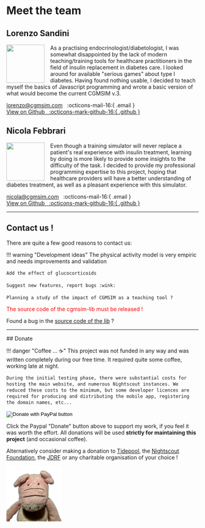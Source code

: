 # Meet the team

## Lorenzo Sandini

<img src="https://avatars.githubusercontent.com/u/18611419?v=4" alt="" width="100" height="100" id="hp" style="float: left; margin: 0 15px 0 0;"/>

As a practising endocrinologist/diabetologist, I was somewhat disappointed by the lack of modern teaching/training tools for healthcare practitioners in the field of insulin replacement in diabetes care.
I looked around for available "serious games" about type I diabetes. Having found nothing usable, I decided to teach myself the basics of Javascript programming and wrote a basic version of what would become the current CGMSIM v.3.

<a href="mailto:lorenzo@cgmsim.com">lorenzo@cgmsim.com &nbsp; :octicons-mail-16:{ .email }</a><br>
<a href="https://github.com/lsandini" target="blank">View on Github &nbsp; :octicons-mark-github-16:{ .github }</a><br>


## Nicola Febbrari

<img src="https://avatars.githubusercontent.com/u/1084464?v=4" alt="" width="100" height="100" id="hp" style="float: left; margin: 0 15px 0 0;"/>

Even though a training simulator will never replace a patient's real experience with insulin treatment, learning by doing is more likely to provide some insights to the difficulty of the task. I decided to provide my professional programming expertise to this project, hoping that healthcare providers will have a better understanding of diabetes treatment, as well as a pleasant experience with this simulator.

<a href="mailto:nicola@cgmsim.com">nicola@cgmsim.com &nbsp; :octicons-mail-16:{ .email }</a><br>
<a href="https://github.com/nickxbs" target="blank">View on Github &nbsp; :octicons-mark-github-16:{ .github }</a><br>

<hr>

## Contact us ! 

There are quite a few good reasons to contact us:

!!! warning "Development ideas"
    The physical activity model is very empiric and needs improvements and validation

    Add the effect of glucocorticoids

    Suggest new features, report bugs :wink:

    Planning a study of the impact of CGMSIM as a teaching tool ?   

  
<span style="color:red">The source code of the cgmsim-lib must be released !</span>

Found a bug in the [source code of the lib](https://github.com/lsandini/cgmsim) ? 

<hr>
## Donate

!!! danger "Coffee ... :coffee:"
    This project was not funded in any way and was written completely during our free time. It required quite some coffee, working late at night. 
    
    During the initial testing phase, there were substantial costs for hosting the main website, and numerous Nightscout instances. We reduced these costs to the minimum, but some developer licences are required for producing and distributing the mobile app, registering the domain names, etc...

<form action="https://www.paypal.com/donate" method="post" target="_top">
<input type="hidden" name="business" value="XHKH4ATJDS5AG" />
<input type="hidden" name="no_recurring" value="1" />
<input type="hidden" name="item_name" value="Type 1 Diabetes Simulator" />
<input type="hidden" name="currency_code" value="EUR" />
<input type="image" src="https://www.paypalobjects.com/en_US/i/btn/btn_donate_SM.gif" border="0" name="submit" title="PayPal - The safer, easier way to pay online!" alt="Donate with PayPal button" />
<img alt="" border="0" src="https://www.paypal.com/en_FI/i/scr/pixel.gif" width="1" height="1" />
</form>

Click the Paypal "Donate" button above to support my work, if you feel it was worth the effort. All donations will be used **strictly for maintaining this project** (and occasional coffee). 

<script type="text/javascript" src="https://cdnjs.buymeacoffee.com/1.0.0/button.prod.min.js" data-name="bmc-button" data-slug="lsandini" data-color="#FFDD00" data-emoji="" data-font="Cookie" data-text="Buy me a coffee" data-outline-color="#000000" data-font-color="#000000" data-coffee-color="#ffffff" ></script>


Alternatively consider making a donation to [Tidepool](https://tidepool.salsalabs.org/tidepool-donate/index.html), the [Nightscout Foundation](https://www.nightscoutfoundation.org/donate), the [JDRF](https://www2.jdrf.org/site/Donation2?2376.donation=form1&df_id=2376&s_src=jdrf.org&s_subsrc=siteMenuButton) or any charitable organisation of your choice !

  ![Kinkku](../img/pigscout_white144.png)